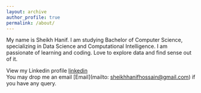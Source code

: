```yaml
---
layout: archive
author_profile: true
permalink: /about/
---
```


My name is Sheikh Hanif. I am studying Bachelor of Computer Science, specializing in Data Science and Computational Intelligence. I am passionate of learning and coding. Love to explore data and find sense out of it. 

View my Linkedin profile [linkedin](https://www.linkedin.com/in/sheikhhanif/)  
You may drop me an email [Email](mailto: sheikhhanifhossain@gmail.com) if you have any query.

